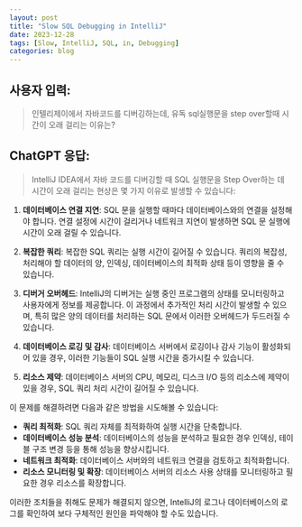 ```yaml
---
layout: post
title: "Slow SQL Debugging in IntelliJ"
date: 2023-12-28
tags: [Slow, IntelliJ, SQL, in, Debugging]
categories: blog
---
```


## 사용자 입력:
> 인텔리제이에서 자바코드를 디버깅하는데, 유독 sql실행문을 step over할때 시간이 오래 걸리는 이유는?

## ChatGPT 응답:
> IntelliJ IDEA에서 자바 코드를 디버깅할 때 SQL 실행문을 Step Over하는 데 시간이 오래 걸리는 현상은 몇 가지 이유로 발생할 수 있습니다:

1. **데이터베이스 연결 지연**: SQL 문을 실행할 때마다 데이터베이스와의 연결을 설정해야 합니다. 연결 설정에 시간이 걸리거나 네트워크 지연이 발생하면 SQL 문 실행에 시간이 오래 걸릴 수 있습니다.

2. **복잡한 쿼리**: 복잡한 SQL 쿼리는 실행 시간이 길어질 수 있습니다. 쿼리의 복잡성, 처리해야 할 데이터의 양, 인덱싱, 데이터베이스의 최적화 상태 등이 영향을 줄 수 있습니다.

3. **디버거 오버헤드**: IntelliJ의 디버거는 실행 중인 프로그램의 상태를 모니터링하고 사용자에게 정보를 제공합니다. 이 과정에서 추가적인 처리 시간이 발생할 수 있으며, 특히 많은 양의 데이터를 처리하는 SQL 문에서 이러한 오버헤드가 두드러질 수 있습니다.

4. **데이터베이스 로깅 및 감사**: 데이터베이스 서버에서 로깅이나 감사 기능이 활성화되어 있을 경우, 이러한 기능들이 SQL 실행 시간을 증가시킬 수 있습니다.

5. **리소스 제약**: 데이터베이스 서버의 CPU, 메모리, 디스크 I/O 등의 리소스에 제약이 있을 경우, SQL 쿼리 처리 시간이 길어질 수 있습니다.

이 문제를 해결하려면 다음과 같은 방법을 시도해볼 수 있습니다:

- **쿼리 최적화**: SQL 쿼리 자체를 최적화하여 실행 시간을 단축합니다.
- **데이터베이스 성능 분석**: 데이터베이스의 성능을 분석하고 필요한 경우 인덱싱, 테이블 구조 변경 등을 통해 성능을 향상시킵니다.
- **네트워크 최적화**: 데이터베이스 서버와의 네트워크 연결을 검토하고 최적화합니다.
- **리소스 모니터링 및 확장**: 데이터베이스 서버의 리소스 사용 상태를 모니터링하고 필요한 경우 리소스를 확장합니다.

이러한 조치들을 취해도 문제가 해결되지 않으면, IntelliJ의 로그나 데이터베이스의 로그를 확인하여 보다 구체적인 원인을 파악해야 할 수도 있습니다.

